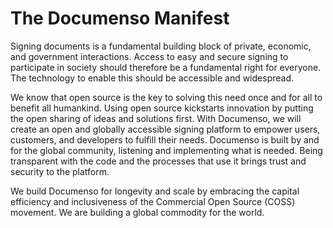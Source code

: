 # The Documenso Manifest

Signing documents is a fundamental building block of private, economic, and government interactions. Access to easy and secure signing to participate in society should therefore be a fundamental right for everyone. The technology to enable this should be accessible and widespread.

We know that open source is the key to solving this need once and for all to benefit all humankind. Using open source kickstarts innovation by putting the open sharing of ideas and solutions first. With Documenso, we will create an open and globally accessible signing platform to empower users, customers, and developers to fulfill their needs. Documenso is built by and for the global community, listening and implementing what is needed. Being transparent with the code and the processes that use it brings trust and security to the platform.

We build Documenso for longevity and scale by embracing the capital efficiency and inclusiveness of the Commercial Open Source (COSS) movement. We are building a global commodity for the world.
